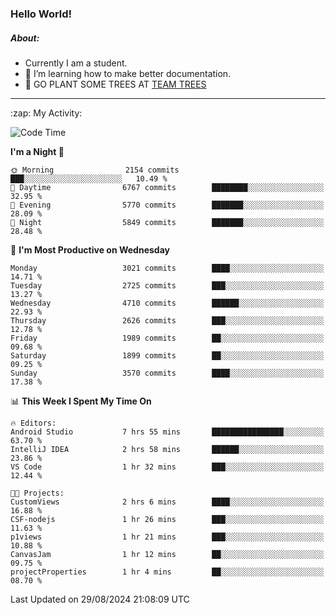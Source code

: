 ### Hello World!

##### About:
- Currently I am a student.
- 🌱 I’m learning how to make better documentation.
- 🌱 GO PLANT SOME TREES AT [TEAM TREES](https://teamtrees.org/)

---
  <summary>:zap: My Activity:</summary>
  
<!--START_SECTION:waka-->
![Code Time](http://img.shields.io/badge/Code%20Time-1%2C425%20hrs%204%20mins-blue)

**I'm a Night 🦉** 

```text
🌞 Morning                2154 commits        ███░░░░░░░░░░░░░░░░░░░░░░   10.49 % 
🌆 Daytime                6767 commits        ████████░░░░░░░░░░░░░░░░░   32.95 % 
🌃 Evening                5770 commits        ███████░░░░░░░░░░░░░░░░░░   28.09 % 
🌙 Night                  5849 commits        ███████░░░░░░░░░░░░░░░░░░   28.48 % 
```
📅 **I'm Most Productive on Wednesday** 

```text
Monday                   3021 commits        ████░░░░░░░░░░░░░░░░░░░░░   14.71 % 
Tuesday                  2725 commits        ███░░░░░░░░░░░░░░░░░░░░░░   13.27 % 
Wednesday                4710 commits        ██████░░░░░░░░░░░░░░░░░░░   22.93 % 
Thursday                 2626 commits        ███░░░░░░░░░░░░░░░░░░░░░░   12.78 % 
Friday                   1989 commits        ██░░░░░░░░░░░░░░░░░░░░░░░   09.68 % 
Saturday                 1899 commits        ██░░░░░░░░░░░░░░░░░░░░░░░   09.25 % 
Sunday                   3570 commits        ████░░░░░░░░░░░░░░░░░░░░░   17.38 % 
```


📊 **This Week I Spent My Time On** 

```text
🔥 Editors: 
Android Studio           7 hrs 55 mins       ████████████████░░░░░░░░░   63.70 % 
IntelliJ IDEA            2 hrs 58 mins       ██████░░░░░░░░░░░░░░░░░░░   23.86 % 
VS Code                  1 hr 32 mins        ███░░░░░░░░░░░░░░░░░░░░░░   12.44 % 

🐱‍💻 Projects: 
CustomViews              2 hrs 6 mins        ████░░░░░░░░░░░░░░░░░░░░░   16.88 % 
CSF-nodejs               1 hr 26 mins        ███░░░░░░░░░░░░░░░░░░░░░░   11.63 % 
p1views                  1 hr 21 mins        ███░░░░░░░░░░░░░░░░░░░░░░   10.88 % 
CanvasJam                1 hr 12 mins        ██░░░░░░░░░░░░░░░░░░░░░░░   09.75 % 
projectProperties        1 hr 4 mins         ██░░░░░░░░░░░░░░░░░░░░░░░   08.70 % 
```


 Last Updated on 29/08/2024 21:08:09 UTC
<!--END_SECTION:waka-->
